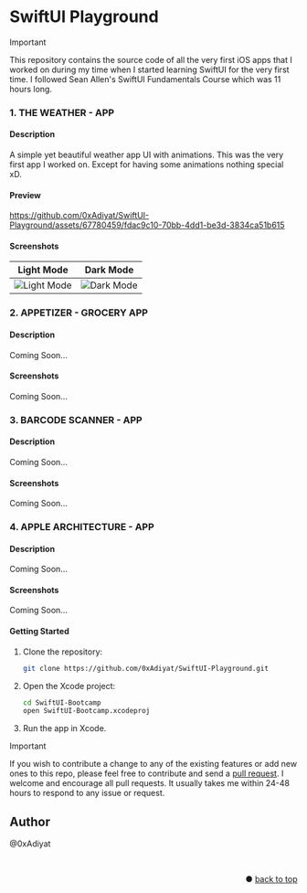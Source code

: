 # SwiftUI Playground

> [!IMPORTANT]
> This repository contains the source code of all the very first iOS apps that I worked on during my time when I started learning SwiftUI for the very first time. I followed Sean Allen's SwiftUI Fundamentals Course which was 11 hours long.


### 1. THE WEATHER - APP

#### Description
A simple yet beautiful weather app UI with animations. This was the very first app I worked on. Except for having some animations nothing special xD.

#### Preview
https://github.com/0xAdiyat/SwiftUI-Playground/assets/67780459/fdac9c10-70bb-4dd1-be3d-3834ca51b615

#### Screenshots
Light Mode | Dark Mode 
:--------------:|:---------------:
![Light Mode](https://github.com/0xAdiyat/SwiftUI-Playground/assets/67780459/0be7f086-36f1-43d3-870d-45a861542b45) | ![Dark Mode](https://github.com/0xAdiyat/SwiftUI-Playground/assets/67780459/1c7462bb-e8e7-4fa1-bad6-7d17178428f4)


### 2. APPETIZER - GROCERY APP

#### Description
Coming Soon...

#### Screenshots
Coming Soon...


### 3. BARCODE SCANNER - APP

#### Description
Coming Soon...

#### Screenshots
Coming Soon...

### 4. APPLE ARCHITECTURE - APP

#### Description
Coming Soon...

#### Screenshots
Coming Soon...


#### Getting Started
1. Clone the repository:
   ```bash
   git clone https://github.com/0xAdiyat/SwiftUI-Playground.git
   ```
2. Open the Xcode project:
   ```bash
   cd SwiftUI-Bootcamp
   open SwiftUI-Bootcamp.xcodeproj
   ```
4. Run the app in Xcode.


> [!IMPORTANT]
> If you wish to contribute a change to any of the existing features or add new ones to this repo,
> please feel free to contribute and send a [pull request](https://github.com/0xAdiyat/SwiftUI-Playground/pulls). I welcome and encourage all pull requests. It usually takes me within 24-48 hours to respond to any issue or request.


## Author
@0xAdiyat

<br>
<p align="right">● <a href="#app-overview">back to top</a></p>
